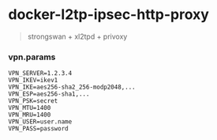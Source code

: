 # docker-l2tp-ipsec-http-proxy

> strongswan + xl2tpd + privoxy

### vpn.params

```
VPN_SERVER=1.2.3.4
VPN_IKEV=ikev1
VPN_IKE=aes256-sha2_256-modp2048,...
VPN_ESP=aes256-sha1,...
VPN_PSK=secret
VPN_MTU=1400
VPN_MRU=1400
VPN_USER=user.name
VPN_PASS=password
```
